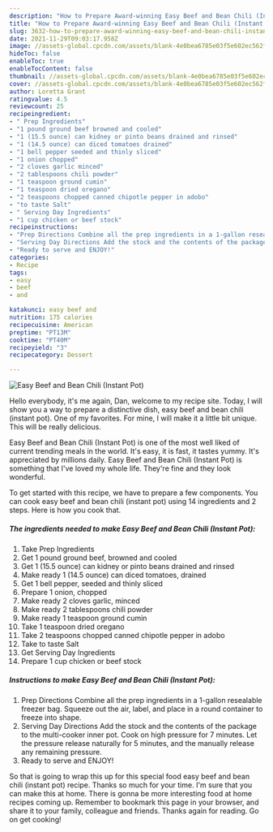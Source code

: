 ```yaml
---
description: "How to Prepare Award-winning Easy Beef and Bean Chili (Instant Pot)"
title: "How to Prepare Award-winning Easy Beef and Bean Chili (Instant Pot)"
slug: 3632-how-to-prepare-award-winning-easy-beef-and-bean-chili-instant-pot
date: 2021-11-29T09:03:17.958Z
image: //assets-global.cpcdn.com/assets/blank-4e0bea6785e03f5e602ec562f230caae08da540cada707380b4fe1bbebba43da.png
hideToc: false
enableToc: true
enableTocContent: false
thumbnail: //assets-global.cpcdn.com/assets/blank-4e0bea6785e03f5e602ec562f230caae08da540cada707380b4fe1bbebba43da.png
cover: //assets-global.cpcdn.com/assets/blank-4e0bea6785e03f5e602ec562f230caae08da540cada707380b4fe1bbebba43da.png
author: Loretta Grant
ratingvalue: 4.5
reviewcount: 25
recipeingredient:
- " Prep Ingredients"
- "1 pound ground beef browned and cooled"
- "1 (15.5 ounce) can kidney or pinto beans drained and rinsed"
- "1 (14.5 ounce) can diced tomatoes drained"
- "1 bell pepper seeded and thinly sliced"
- "1 onion chopped"
- "2 cloves garlic minced"
- "2 tablespoons chili powder"
- "1 teaspoon ground cumin"
- "1 teaspoon dried oregano"
- "2 teaspoons chopped canned chipotle pepper in adobo"
- "to taste Salt"
- " Serving Day Ingredients"
- "1 cup chicken or beef stock"
recipeinstructions:
- "Prep Directions Combine all the prep ingredients in a 1-gallon resealable freezer bag. Squeeze out the air, label, and place in a round container to freeze into shape."
- "Serving Day Directions Add the stock and the contents of the package to the multi-cooker inner pot. Cook on high pressure for 7 minutes. Let the pressure release naturally for 5 minutes, and the manually release any remaining pressure."
- "Ready to serve and ENJOY!"
categories:
- Recipe
tags:
- easy
- beef
- and

katakunci: easy beef and 
nutrition: 175 calories
recipecuisine: American
preptime: "PT13M"
cooktime: "PT40M"
recipeyield: "3"
recipecategory: Dessert

---
```



![Easy Beef and Bean Chili (Instant Pot)](//assets-global.cpcdn.com/assets/blank-4e0bea6785e03f5e602ec562f230caae08da540cada707380b4fe1bbebba43da.png)

Hello everybody, it's me again, Dan, welcome to my recipe site. Today, I will show you a way to prepare a distinctive dish, easy beef and bean chili (instant pot). One of my favorites. For mine, I will make it a little bit unique. This will be really delicious.

Easy Beef and Bean Chili (Instant Pot) is one of the most well liked of current trending meals in the world. It's easy, it is fast, it tastes yummy. It's appreciated by millions daily. Easy Beef and Bean Chili (Instant Pot) is something that I've loved my whole life. They're fine and they look wonderful.




To get started with this recipe, we have to prepare a few components. You can cook easy beef and bean chili (instant pot) using 14 ingredients and 2 steps. Here is how you cook that.

<!--inarticleads1-->

##### The ingredients needed to make Easy Beef and Bean Chili (Instant Pot):

1. Take  Prep Ingredients
1. Get 1 pound ground beef, browned and cooled
1. Get 1 (15.5 ounce) can kidney or pinto beans drained and rinsed
1. Make ready 1 (14.5 ounce) can diced tomatoes, drained
1. Get 1 bell pepper, seeded and thinly sliced
1. Prepare 1 onion, chopped
1. Make ready 2 cloves garlic, minced
1. Make ready 2 tablespoons chili powder
1. Make ready 1 teaspoon ground cumin
1. Take 1 teaspoon dried oregano
1. Take 2 teaspoons chopped canned chipotle pepper in adobo
1. Take to taste Salt
1. Get  Serving Day Ingredients
1. Prepare 1 cup chicken or beef stock




<!--inarticleads2-->

##### Instructions to make Easy Beef and Bean Chili (Instant Pot):

1. Prep Directions Combine all the prep ingredients in a 1-gallon resealable freezer bag. Squeeze out the air, label, and place in a round container to freeze into shape.
1. Serving Day Directions Add the stock and the contents of the package to the multi-cooker inner pot. Cook on high pressure for 7 minutes. Let the pressure release naturally for 5 minutes, and the manually release any remaining pressure.
1. Ready to serve and ENJOY!



So that is going to wrap this up for this special food easy beef and bean chili (instant pot) recipe. Thanks so much for your time. I'm sure that you can make this at home. There is gonna be more interesting food at home recipes coming up. Remember to bookmark this page in your browser, and share it to your family, colleague and friends. Thanks again for reading. Go on get cooking!
